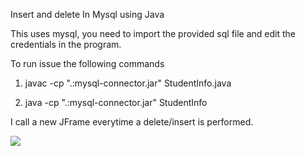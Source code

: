 Insert and delete In Mysql using Java

This uses mysql, you need to import the provided sql file and edit the credentials in the program.

To run issue the following commands

1. javac -cp ".:mysql-connector.jar" StudentInfo.java

2. java -cp ".:mysql-connector.jar" StudentInfo

I call a new JFrame everytime a delete/insert is performed. 


<img src=“[https://github.com/KrisKasprzak/ILI9341_t3_controls](https://github.com/darklightcoder/jdbc/blob/main/screen.jpg)”>
